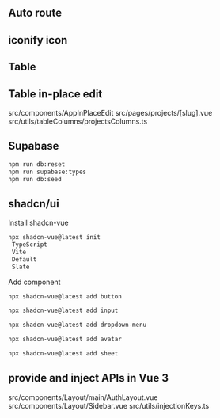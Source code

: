 

## Auto route


## iconify icon


## Table

## Table in-place edit

src/components/AppInPlaceEdit
src/pages/projects/[slug].vue
src/utils/tableColumns/projectsColumns.ts


## Supabase 

```sh
npm run db:reset
npm run supabase:types
npm run db:seed
```

## shadcn/ui

Install shadcn-vue

```sh
npx shadcn-vue@latest init
 TypeScript
 Vite
 Default
 Slate
```

Add component

```sh
npx shadcn-vue@latest add button

npx shadcn-vue@latest add input

npx shadcn-vue@latest add dropdown-menu

npx shadcn-vue@latest add avatar

npx shadcn-vue@latest add sheet
```

## provide and inject APIs in Vue 3

src/components/Layout/main/AuthLayout.vue
src/components/Layout/Sidebar.vue
src/utils/injectionKeys.ts
